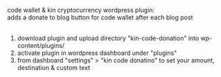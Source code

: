 code wallet & kin cryptocurrency wordpress plugin: <br>
adds a donate to blog button for code wallet after each blog post <br>
 <br>
1. download plugin and upload directory "kin-code-donation" into wp-content/plugins/ <br>
2. activate plugin in wordpress dashboard under "plugins"
3. from dashboard "settings" > "kin code donatino" to set your amount, destination & custom text
